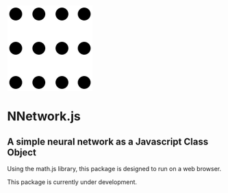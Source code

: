 ![NNetwork Icon](./doc/nnetwork.svg)

# NNetwork.js

## A simple neural network as a Javascript Class Object

Using the math.js library, this package is designed to run on a web browser.

This package is currently under development.

